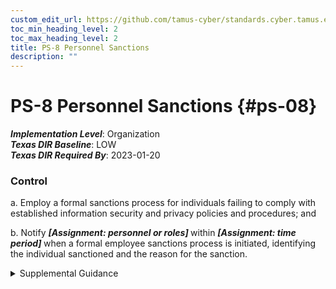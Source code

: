 ```yaml
---
custom_edit_url: https://github.com/tamus-cyber/standards.cyber.tamus.edu/tree/main/static/content/tamus.edu/TAMUS_profile.xml
toc_min_heading_level: 2
toc_max_heading_level: 2
title: PS-8 Personnel Sanctions
description: ""
---
```


# PS-8 Personnel Sanctions {#ps-08}

_**Implementation Level**_: Organization\
_**Texas DIR Baseline**_: LOW\
_**Texas DIR Required By**_: 2023-01-20

### Control

a. Employ a formal sanctions process for individuals failing to comply with established information security and privacy policies and procedures; and

b. Notify <strong>                     <em>[Assignment: personnel or roles]</em>                  </strong> within <strong>                     <em>[Assignment: time period]</em>                  </strong> when a formal employee sanctions process is initiated, identifying the individual sanctioned and the reason for the sanction.

<details>
  <summary>Supplemental Guidance</summary>

Organizational sanctions reflect applicable laws, executive orders, directives, regulations, policies, standards, and guidelines. Sanctions processes are described in access agreements and can be included as part of general personnel policies for organizations and/or specified in security and privacy policies. Organizations consult with the Office of the General Counsel regarding matters of employee sanctions.

</details>

